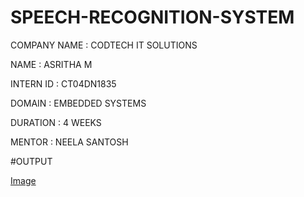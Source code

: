 # SPEECH-RECOGNITION-SYSTEM
COMPANY NAME : CODTECH IT SOLUTIONS

NAME : ASRITHA M

INTERN ID :  CT04DN1835

DOMAIN : EMBEDDED SYSTEMS

DURATION : 4 WEEKS

MENTOR : NEELA SANTOSH

#OUTPUT

[Image](https://github.com/user-attachments/assets/ab89e05a-e669-436e-9b36-8f40f9ee2497)
